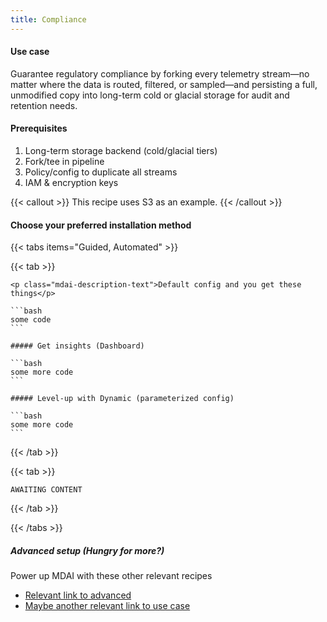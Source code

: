 ```yaml
---
title: Compliance
---
```

#### Use case

Guarantee regulatory compliance by forking every telemetry stream—no matter where the data is routed, filtered, or sampled—and persisting a full, unmodified copy into long-term cold or glacial storage for audit and retention needs.

#### Prerequisites

1. Long-term storage backend (cold/glacial tiers)
1. Fork/tee in pipeline
1. Policy/config to duplicate all streams
1. IAM & encryption keys

{{< callout >}}
  This recipe uses S3 as an example.
{{< /callout >}}

#### Choose your preferred installation method

{{< tabs items="Guided, Automated" >}}

  <!-- Guided -->
  {{< tab >}}

    <p class="mdai-description-text">Default config and you get these things</p>

    ```bash
    some code
    ```

    ##### Get insights (Dashboard)

    ```bash
    some more code
    ```

    ##### Level-up with Dynamic (parameterized config)

    ```bash
    some more code
    ```

  {{< /tab >}}

  <!-- Scripted -->

  {{< tab >}}

    AWAITING CONTENT

  {{< /tab >}}

{{< /tabs >}}

##### Advanced setup (Hungry for more?)

Power up MDAI with these other relevant recipes
- [Relevant link to advanced]()
- [Maybe another relevant link to use case]()